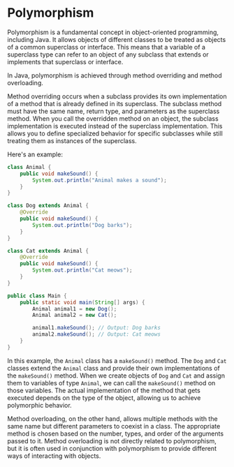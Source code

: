 # Polymorphism

Polymorphism is a fundamental concept in object-oriented programming, including Java. It allows objects of different classes to be treated as objects of a common superclass or interface. This means that a variable of a superclass type can refer to an object of any subclass that extends or implements that superclass or interface.

In Java, polymorphism is achieved through method overriding and method overloading.

Method overriding occurs when a subclass provides its own implementation of a method that is already defined in its superclass. The subclass method must have the same name, return type, and parameters as the superclass method. When you call the overridden method on an object, the subclass implementation is executed instead of the superclass implementation. This allows you to define specialized behavior for specific subclasses while still treating them as instances of the superclass.

Here's an example:

```java
class Animal {
    public void makeSound() {
        System.out.println("Animal makes a sound");
    }
}

class Dog extends Animal {
    @Override
    public void makeSound() {
        System.out.println("Dog barks");
    }
}

class Cat extends Animal {
    @Override
    public void makeSound() {
        System.out.println("Cat meows");
    }
}

public class Main {
    public static void main(String[] args) {
        Animal animal1 = new Dog();
        Animal animal2 = new Cat();

        animal1.makeSound(); // Output: Dog barks
        animal2.makeSound(); // Output: Cat meows
    }
}
```

In this example, the `Animal` class has a `makeSound()` method. The `Dog` and `Cat` classes extend the `Animal` class and provide their own implementations of the `makeSound()` method. When we create objects of `Dog` and `Cat` and assign them to variables of type `Animal`, we can call the `makeSound()` method on those variables. The actual implementation of the method that gets executed depends on the type of the object, allowing us to achieve polymorphic behavior.

Method overloading, on the other hand, allows multiple methods with the same name but different parameters to coexist in a class. The appropriate method is chosen based on the number, types, and order of the arguments passed to it. Method overloading is not directly related to polymorphism, but it is often used in conjunction with polymorphism to provide different ways of interacting with objects.
